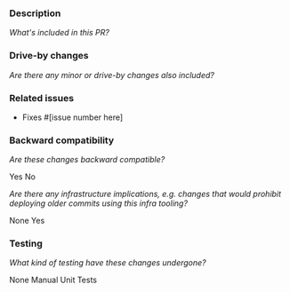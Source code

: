 ### Description

_What's included in this PR?_

### Drive-by changes

_Are there any minor or drive-by changes also included?_

### Related issues

- Fixes #[issue number here]

### Backward compatibility

_Are these changes backward compatible?_

Yes
No

_Are there any infrastructure implications, e.g. changes that would prohibit deploying older commits using this infra tooling?_

None
Yes

### Testing

_What kind of testing have these changes undergone?_

None
Manual
Unit Tests
